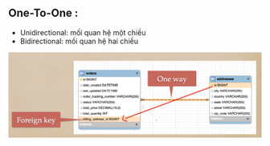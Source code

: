 
## One-To-One : 
+ Unidirectional: mối quan hệ một chiều
+ Bidirectional: mối quan hệ hai chiều

![img.png](img.png)

